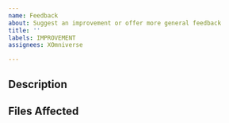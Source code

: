 ```yaml
---
name: Feedback
about: Suggest an improvement or offer more general feedback
title: ''
labels: IMPROVEMENT
assignees: XOmniverse

---
```


## Description

<!-- Provide your feedback here -->

## Files Affected

<!-- Names or links to relevant files if applicable -->
